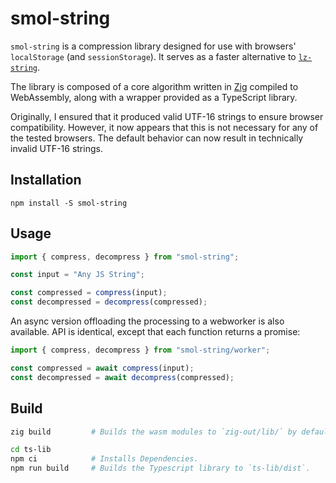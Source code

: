 # smol-string

`smol-string` is a compression library designed for use with browsers' `localStorage` (and `sessionStorage`). It serves as a faster alternative to [`lz-string`](https://github.com/pieroxy/lz-string).

The library is composed of a core algorithm written in [Zig](https://ziglang.org/) compiled to WebAssembly, along with a wrapper provided as a TypeScript library.

Originally, I ensured that it produced valid UTF-16 strings to ensure browser compatibility. However, it now appears that this is not necessary for any of the tested browsers. The default behavior can now result in technically invalid UTF-16 strings.

## Installation

```
npm install -S smol-string
```

## Usage

```ts
import { compress, decompress } from "smol-string";

const input = "Any JS String";

const compressed = compress(input);
const decompressed = decompress(compressed);
```

An async version offloading the processing to a webworker is also available. API is identical, except that each function returns a promise:

```ts
import { compress, decompress } from "smol-string/worker";

const compressed = await compress(input);
const decompressed = await decompress(compressed);
```

## Build

```sh
zig build         # Builds the wasm modules to `zig-out/lib/` by default.
```

```sh
cd ts-lib
npm ci            # Installs Dependencies.
npm run build     # Builds the Typescript library to `ts-lib/dist`.
```
